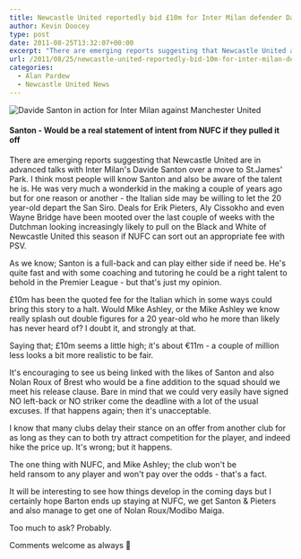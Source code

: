 ```yaml
---
title: Newcastle United reportedly bid £10m for Inter Milan defender Davide Santon
author: Kevin Doocey
type: post
date: 2011-08-25T13:32:07+00:00
excerpt: "There are emerging reports suggesting that Newcastle United are in advanced talks with Inter Milan's Davide Santon over a move to St.James' Park. I think most people will.."
url: /2011/08/25/newcastle-united-reportedly-bid-10m-for-inter-milan-defender-davide-santon/
categories:
  - Alan Pardew
  - Newcastle United News
---
```


![Davide Santon in action for Inter Milan against Manchester United](https://www.tynetime.com/wp-content/uploads/2011/08/Davide-Santon-Inter-Milan.jpg "Davide-Santon-Inter-Milan")

#### Santon - Would be a real statement of intent from NUFC if they pulled it off

There are emerging reports suggesting that Newcastle United are in advanced talks with Inter Milan's Davide Santon over a move to St.James' Park. I think most people will know Santon and also be aware of the talent he is. He was very much a wonderkid in the making a couple of years ago but for one reason or another - the Italian side may be willing to let the 20 year-old depart the San Siro. Deals for Erik Pieters, Aly Cissokho and even Wayne Bridge have been mooted over the last couple of weeks with the Dutchman looking increasingly likely to pull on the Black and White of Newcastle United this season if NUFC can sort out an appropriate fee with PSV.

As we know; Santon is a full-back and can play either side if need be. He's quite fast and with some coaching and tutoring he could be a right talent to behold in the Premier League - but that's just my opinion.

£10m has been the quoted fee for the Italian which in some ways could bring this story to a halt. Would Mike Ashley, or the Mike Ashley we know really splash out double figures for a 20 year-old who he more than likely has never heard of? I doubt it, and strongly at that.

Saying that; £10m seems a little high; it's about €11m - a couple of million less looks a bit more realistic to be fair.

It's encouraging to see us being linked with the likes of Santon and also Nolan Roux of Brest who would be a fine addition to the squad should we meet his release clause. Bare in mind that we could very easily have signed NO left-back or NO striker come the deadline with a lot of the usual excuses. If that happens again; then it's unacceptable.

I know that many clubs delay their stance on an offer from another club for as long as they can to both try attract competition for the player, and indeed hike the price up. It's wrong; but it happens.

The one thing with NUFC, and Mike Ashley; the club won't be held ransom to any player and won't pay over the odds - that's a fact.

It will be interesting to see how things develop in the coming days but I certainly hope Barton ends up staying at NUFC, we get Santon & Pieters and also manage to get one of Nolan Roux/Modibo Maiga.

Too much to ask? Probably.

Comments welcome as always 🙂
